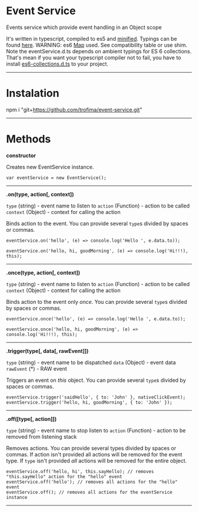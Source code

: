 Event Service
=============

Events service which provide event handling in an Object scope

It's written in typescript, compiled to es5 and [minified](/dist/eventService.min.js).
Typings can be found [here](/dist/eventService.d.ts).
WARNING: es6 [Map](https://developer.mozilla.org/en-US/docs/Web/JavaScript/Reference/Global_Objects/Map) used. See compatibility table or use shim.
Note the eventService.d.ts depends on ambient typings for ES 6 collections. 
That's mean if you want your typescript compiler not to fail, you have to install [es6-collections.d.ts](https://github.com/DefinitelyTyped/DefinitelyTyped/blob/master/es6-collections/es6-collections.d.ts) to your project.

---

Instalation
===========

npm i "git+https://github.com/trofima/event-service.git"

----

Methods
=======

**constructor**

Creates new EventService instance.

    var eventService = new EventService();

---

**.on(type, action[, context])**

`type` (string) - event name to listen to
`action` (Function) - action to be called
`context` (Object) - context for calling the action  

Binds action to the event. You can provide several `type`s divided by spaces or commas.

    eventService.on('hello', (e) => console.log('Hello ', e.data.to));

    eventService.on('hello, hi, goodMorning', (e) => console.log('Hi!!!), this);

---

**.once(type, action[, context])**

`type` (string) - event name to listen to
`action` (Function) - action to be called
`context` (Object) - context for calling the action  

Binds action to the event only *once*. You can provide several `type`s divided by spaces or commas.

    eventService.once('hello', (e) => console.log('Hello ', e.data.to));

    eventService.once('hello, hi, goodMorning', (e) => console.log('Hi!!!), this);

---

**.trigger(type[, data[, rawEvent]])**

`type` (string) - event name to be dispatched
`data` (Object) - event data
`rawEvent` (*) - RAW event  

Triggers an event on *this* object. You can provide several `type`s divided by spaces or commas.

    eventService.trigger('saidHello', { to: 'John' }, nativeClickEvent);
    eventService.trigger('hello, hi, goodMorning', { to: 'John' });

---

**.off([type[, action]])**

`type` (string) - event name to stop listen to
`action` (Function) - action to be removed from listening stack

 Removes actions. You can provide several types divided by spaces or commas. If action isn't provided all actions will be removed for the event type. If `type` isn't provided *all* actions will be removed for the entire object.

    eventService.off('hello, hi', this.sayHello); // removes "this.sayHello" action for the "hello" event
    eventService.off('hello'); // removes all actions for the "hello" event
    eventService.off(); // removes all actions for the eventService instance

---
